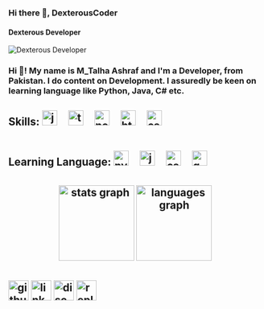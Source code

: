 ### Hi there 👋, DexterousCoder 
#### Dexterous Developer 

![Dexterous Developer](https://media.licdn.com/dms/image/D4D16AQFXtHdlN6mUUA/profile-displaybackgroundimage-shrink_350_1400/0/1711460730690?e=1717027200&v=beta&t=kOsyFYvmSQnOgosQl2qqwFDBNXJGx0bFNVtYO9bBhGw)

<h3 align="left">Hi 👋! My name is M_Talha Ashraf and I'm a Developer, from Pakistan. I do content on Development.
I assuredly be keen on learning language like Python, Java, C# etc.</h3>

 <h2><div align="left">Skills: 
   <img src="https://cdn.jsdelivr.net/gh/devicons/devicon/icons/javascript/javascript-original.svg" height="30" alt="javascript logo"  />
  <img width="12" />
  <img src="https://cdn.jsdelivr.net/gh/devicons/devicon/icons/typescript/typescript-original.svg" height="30" alt="typescript logo"  />
  <img width="12" />
  <img src="https://cdn.jsdelivr.net/gh/devicons/devicon/icons/nodejs/nodejs-original.svg" height="30" alt="nodejs logo"  />
  <img width="12" />
  <img src="https://cdn.jsdelivr.net/gh/devicons/devicon/icons/html5/html5-original.svg" height="30" alt="html5 logo"  />
  <img width="12" />
  <img src="https://cdn.jsdelivr.net/gh/devicons/devicon/icons/css3/css3-original.svg" height="30" alt="css3 logo"  />
  <img width="12" /><h2/>
<h4><div align="left">Learning Language:
   <img src="https://cdn.jsdelivr.net/gh/devicons/devicon/icons/python/python-original.svg" height="30" alt="python logo"  />
  <img width="12" />
  <img src="https://cdn.jsdelivr.net/gh/devicons/devicon/icons/java/java-original.svg" height="30" alt="java logo"  />
  <img width="12" />
  <img src="https://cdn.jsdelivr.net/gh/devicons/devicon/icons/csharp/csharp-original.svg" height="30" alt="csharp logo"  />
  <img width="12" />
  <img src="https://cdn.jsdelivr.net/gh/devicons/devicon/icons/go/go-original.svg" height="30" alt="go logo"  />
</div><h4/>



###

<div align="center">
  <img src="https://github-readme-stats.vercel.app/api?username=maurodesouza&hide_title=false&hide_rank=false&show_icons=true&include_all_commits=true&count_private=true&disable_animations=false&theme=dracula&locale=en&hide_border=false" height="150" alt="stats graph"  />
  <img src="https://github-readme-stats.vercel.app/api/top-langs?username=maurodesouza&locale=en&hide_title=false&layout=compact&card_width=320&langs_count=5&theme=dracula&hide_border=false" height="150" alt="languages graph"  />
</div>







###


[<img src='https://cdn.jsdelivr.net/npm/simple-icons@3.0.1/icons/github.svg' alt='github' height='40'>](https://github.com/DexterousCoder )  [<img src='https://cdn.jsdelivr.net/npm/simple-icons@3.0.1/icons/linkedin.svg' alt='linkedin' height='40'>](https://www.linkedin.com/in/www.linkedin.com/in/m-talha-ashraf-700522254/)  [<img src='https://cdn.jsdelivr.net/npm/simple-icons@3.0.1/icons/discord.svg' alt='discord' height='40'>](mr.siddiqui777_11971)  [<img src='https://cdn.jsdelivr.net/npm/simple-icons@3.0.1/icons/repl-dot-it.svg' alt='repl-dot-it' height='40'>](@DexterousCoder)  

